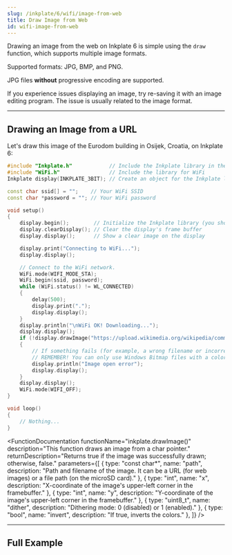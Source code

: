 ```yaml
---
slug: /inkplate/6/wifi/image-from-web
title: Draw Image from Web
id: wifi-image-from-web
---
```


Drawing an image from the web on Inkplate 6 is simple using the `draw` function, which supports multiple image formats.

<InfoBox>Supported formats: JPG, BMP, and PNG.</InfoBox>

<WarningBox>JPG files **without** progressive encoding are supported.</WarningBox>

<InfoBox>If you experience issues displaying an image, try re-saving it with an image editing program. The issue is usually related to the image format.</InfoBox>

---

## Drawing an Image from a URL

Let's draw this image of the Eurodom building in Osijek, Croatia, on Inkplate 6:
<CenteredImage src="/img/6/sample_image.png" alt="Example Image" caption="Example image by Michael Reschke on Wiki Media" />

```cpp
#include "Inkplate.h"            // Include the Inkplate library in the sketch
#include "WiFi.h"                // Include the library for WiFi
Inkplate display(INKPLATE_3BIT); // Create an object for the Inkplate library and set it to 1-bit mode (BW)

const char ssid[] = "";    // Your WiFi SSID
const char *password = ""; // Your WiFi password

void setup()
{
    display.begin();        // Initialize the Inkplate library (you should call this function ONLY ONCE)
    display.clearDisplay(); // Clear the display's frame buffer
    display.display();      // Show a clear image on the display

    display.print("Connecting to WiFi...");
    display.display();

    // Connect to the WiFi network.
    WiFi.mode(WIFI_MODE_STA);
    WiFi.begin(ssid, password);
    while (WiFi.status() != WL_CONNECTED)
    {
        delay(500);
        display.print(".");
        display.display();
    }
    display.println("\nWiFi OK! Downloading...");
    display.display();
    if (!display.drawImage("https://upload.wikimedia.org/wikipedia/commons/b/b5/800x600_Wallpaper_Blue_Sky.png", 0, 0, false, false))
    {
        // If something fails (for example, a wrong filename or incorrect bitmap format), write an error message on the screen.
        // REMEMBER! You can only use Windows Bitmap files with a color depth of 1, 4, 8, or 24 bits with no compression!
        display.println("Image open error");
        display.display();
    }
    display.display();
    WiFi.mode(WIFI_OFF);
}

void loop()
{
    // Nothing...
}
```

<CenteredImage src="/img/6/example_image.jpg" alt="Example Image" width="500px" caption="Example image" />


<FunctionDocumentation
    functionName="inkplate.drawImage()"
    description="This function draws an image from a char pointer."
    returnDescription="Returns true if the image was successfully drawn; otherwise, false."
    parameters={[ 
    { type: "const char*", name: "path", description: "Path and filename of the image. It can be a URL (for web images) or a file path (on the microSD card)." },
    { type: "int", name: "x", description: "X-coordinate of the image's upper-left corner in the framebuffer." },
    { type: "int", name: "y", description: "Y-coordinate of the image's upper-left corner in the framebuffer." },
    { type: "uint8_t", name: "dither", description: "Dithering mode: 0 (disabled) or 1 (enabled)." },
    { type: "bool", name: "invert", description: "If true, inverts the colors." },
    ]}
/>

---

## Full Example

<QuickLink 
  title="Inkplate6_Image_From_Web.ino" 
  description="Connect to WiFi and draw an image from the web."
  url="https://github.com/SolderedElectronics/Inkplate-Arduino-library/blob/master/examples/Inkplate6/Advanced/WEB_WiFi/Inkplate6_Show_Pictures_From_Web/Inkplate6_Show_Pictures_From_Web.ino" 
/>